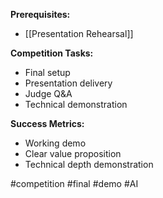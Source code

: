 **Prerequisites:**
- [[Presentation Rehearsal]]

**Competition Tasks:**
- Final setup
- Presentation delivery
- Judge Q&A
- Technical demonstration

**Success Metrics:**
- Working demo
- Clear value proposition
- Technical depth demonstration

#competition #final #demo #AI